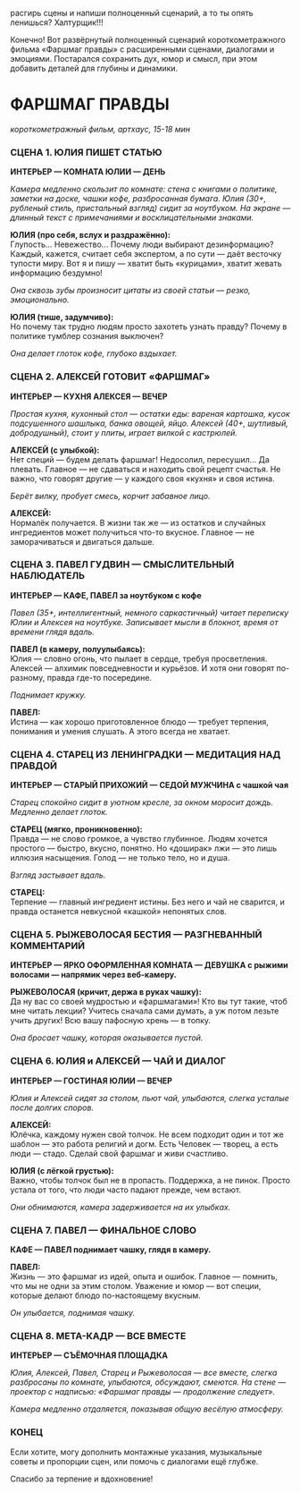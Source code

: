 расгирь сцены и напиши полноценный сценарий, а то ты опять ленишься? Халтурщик!!!

Конечно! Вот развёрнутый полноценный сценарий короткометражного фильма «Фаршмаг правды» с расширенными сценами, диалогами и эмоциями. Постарался сохранить дух, юмор и смысл, при этом добавить деталей для глубины и динамики.

# ФАРШМАГ ПРАВДЫ  
*короткометражный фильм, артхаус, 15-18 мин*

### СЦЕНА 1. ЮЛИЯ ПИШЕТ СТАТЬЮ  
**ИНТЕРЬЕР — КОМНАТА ЮЛИИ — ДЕНЬ**  

*Камера медленно скользит по комнате: стена с книгами о политике, заметки на доске, чашки кофе, разбросанная бумага. Юлия (30+, рубленый стиль, пристальный взгляд) сидит за ноутбуком. На экране — длинный текст с примечаниями и восклицательными знаками.*

**ЮЛИЯ (про себя, вслух и раздражённо):**  
Глупость... Невежество... Почему люди выбирают дезинформацию? Каждый, кажется, считает себя экспертом, а по сути — даёт весточку тупости миру. Вот я и пишу — хватит быть «курицами», хватит жевать информацию бездумно!

*Она сквозь зубы произносит цитаты из своей статьи — резко, эмоционально.*

**ЮЛИЯ (тише, задумчиво):**  
Но почему так трудно людям просто захотеть узнать правду? Почему в политике тумблер сознания выключен?  

*Она делает глоток кофе, глубоко вздыхает.*

### СЦЕНА 2. АЛЕКСЕЙ ГОТОВИТ «ФАРШМАГ»  
**ИНТЕРЬЕР — КУХНЯ АЛЕКСЕЯ — ВЕЧЕР**  

*Простая кухня, кухонный стол — остатки еды: вареная картошка, кусок подсушенного шашлыка, банка овощей, яйцо. Алексей (40+, шутливый, добродушный), стоит у плиты, играет вилкой с кастрюлей.*

**АЛЕКСЕЙ (с улыбкой):**  
Нет специй — будем делать фаршмаг! Недосолил, пересушил... Да плевать. Главное — не сдаваться и находить свой рецепт счастья. Не важно, что говорят другие — у каждого своя «кухня» и своя истина.

*Берёт вилку, пробует смесь, корчит забавное лицо.*

**АЛЕКСЕЙ:**  
Нормалёк получается. В жизни так же — из остатков и случайных ингредиентов может получиться что-то вкусное. Главное — не заморачиваться и двигаться дальше.

### СЦЕНА 3. ПАВЕЛ ГУДВИН — СМЫСЛИТЕЛЬНЫЙ НАБЛЮДАТЕЛЬ  
**ИНТЕРЬЕР — КАФЕ, ПАВЕЛ за ноутбуком с кофе**  

*Павел (35+, интеллигентный, немного саркастичный) читает переписку Юлии и Алексея на ноутбуке. Записывает мысли в блокнот, время от времени глядя вдаль.*

**ПАВЕЛ (в камеру, полуулыбаясь):**  
Юлия — словно огонь, что пылает в сердце, требуя просветления. Алексей — алхимик повседневности и курьёзов. И хотя они говорят по-разному, правда где-то посередине.

*Поднимает кружку.*

**ПАВЕЛ:**  
Истина — как хорошо приготовленное блюдо — требует терпения, понимания и умения слушать. А этого всегда не хватает.

### СЦЕНА 4. СТАРЕЦ ИЗ ЛЕНИНГРАДКИ — МЕДИТАЦИЯ НАД ПРАВДОЙ  
**ИНТЕРЬЕР — СТАРЫЙ ПРИХОЖИЙ — СЕДОЙ МУЖЧИНА с чашкой чая**

*Старец спокойно сидит в уютном кресле, за окном моросит дождь. Медленно делает глоток.*

**СТАРЕЦ (мягко, проникновенно):**  
Правда — не слово громкое, а чувство глубинное. Людям хочется простого — быстро, вкусно, понятно. Но «доширак» лжи — это лишь иллюзия насыщения. Голод — не только тело, но и душа.  

*Взгляд застывает вдаль.*

**СТАРЕЦ:**  
Терпение — главный ингредиент истины. Без него и чай не сварится, и правда останется невкусной «кашкой» непонятых слов.

### СЦЕНА 5. РЫЖЕВОЛОСАЯ БЕСТИЯ — РАЗГНЕВАННЫЙ КОММЕНТАРИЙ  
**ИНТЕРЬЕР — ЯРКО ОФОРМЛЕННАЯ КОМНАТА — ДЕВУШКА с рыжими волосами — напрямик через веб-камеру.**

**РЫЖЕВОЛОСАЯ (кричит, держа в руках чашку):**  
Да ну вас со своей мудростью и «фаршмагами»! Кто вы тут такие, чтоб мне читать лекции? Учитесь сначала сами думать, а уж потом лезьте учить других! Всю вашу пафосную хрень — в топку.

*Она бросает чашку, которая оказывается пустой.*

### СЦЕНА 6. ЮЛИЯ и АЛЕКСЕЙ — ЧАЙ И ДИАЛОГ  
**ИНТЕРЬЕР — ГОСТИНАЯ ЮЛИИ — ВЕЧЕР**  

*Юлия и Алексей сидят за столом, пьют чай, улыбаются, слегка усталые после долгих споров.*

**АЛЕКСЕЙ:**  
Юлёчка, каждому нужен свой толчок. Не всем подходит один и тот же шаблон — это работа религий и догм. Есть Человек — творец, а есть люди — стадо. Сделай свой фаршмаг и живи счастливо.

**ЮЛИЯ (с лёгкой грустью):**  
Важно, чтобы толчок был не в пропасть. Поддержка, а не пинок. Просто устала от того, что люди часто падают прежде, чем встают.

*Они обнимаются, камера задерживается на их улыбках.*

### СЦЕНА 7. ПАВЕЛ — ФИНАЛЬНОЕ СЛОВО  
**КАФЕ — ПАВЕЛ поднимает чашку, глядя в камеру.**

**ПАВЕЛ:**  
Жизнь — это фаршмаг из идей, опыта и ошибок. Главное — помнить, что мы не одни за этим столом. Уважение и юмор — вот специи, которые делают блюдо по-настоящему вкусным.

*Он улыбается, поднимая чашку.*

### СЦЕНА 8. МЕТА-КАДР — ВСЕ ВМЕСТЕ  
**ИНТЕРЬЕР — СЪЁМОЧНАЯ ПЛОЩАДКА**  

*Юлия, Алексей, Павел, Старец и Рыжеволосая — все вместе, слегка разбросаны по комнате, улыбаются, обсуждают, смеются. На стене — проектор с надписью: «Фаршмаг правды — продолжение следует».*

*Камера медленно отдаляется, показывая общую весёлую атмосферу.*

### КОНЕЦ

Если хотите, могу дополнить монтажные указания, музыкальные советы и пропорции сцен, или помочь с диалогами ещё глубже. 

Спасибо за терпение и вдохновение!

